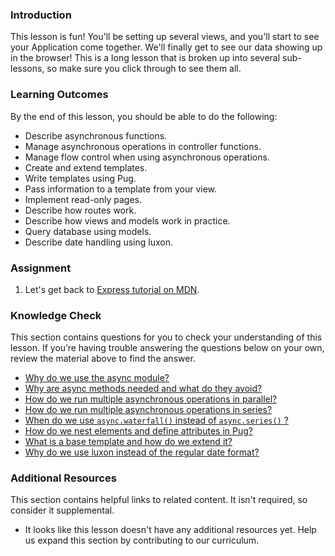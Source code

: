 ### Introduction

This lesson is fun! You'll be setting up several views, and you'll start to see your Application come together. We'll finally get to see our data showing up in the browser!  This is a long lesson that is broken up into several sub-lessons, so make sure you click through to see them all.

### Learning Outcomes

By the end of this lesson, you should be able to do the following:

- Describe asynchronous functions.
- Manage asynchronous operations in controller functions.
- Manage flow control when using asynchronous operations.
- Create and extend templates.
- Write templates using Pug.
- Pass information to a template from your view.
- Implement read-only pages.
- Describe how routes work.
- Describe how views and models work in practice.
- Query database using models.
- Describe date handling using luxon.

### Assignment

<div class="lesson-content__panel" markdown="1">

1. Let's get back to [Express tutorial on MDN](https://developer.mozilla.org/en-US/docs/Learn/Server-side/Express_Nodejs/Displaying_data).

</div>

### Knowledge Check

This section contains questions for you to check your understanding of this lesson. If you’re having trouble answering the questions below on your own, review the material above to find the answer.

- [Why do we use the async module?](https://developer.mozilla.org/en-US/docs/Learn/Server-side/Express_Nodejs/Displaying_data/flow_control_using_async, "Asynchronous flow control using async")
- [Why are async methods needed and what do they avoid?](https://developer.mozilla.org/en-US/docs/Learn/Server-side/Express_Nodejs/Displaying_data/flow_control_using_async/#why_is_this_needed, "Permalink to Why is this needed?")
- [How do we run multiple asynchronous operations in parallel?](https://developer.mozilla.org/en-US/docs/Learn/Server-side/Express_Nodejs/Displaying_data/flow_control_using_async/#asynchronous_operations_in_parallel, "Permalink to Asynchronous operations in parallel")
- [How do we run multiple asynchronous operations in series?](https://developer.mozilla.org/en-US/docs/Learn/Server-side/Express_Nodejs/Displaying_data/flow_control_using_async/#asynchronous_operations_in_series, "Permalink to Asynchronous operations in series")
- [When do we use `async.waterfall()` instead of `async.series()` ?](https://developer.mozilla.org/en-US/docs/Learn/Server-side/Express_Nodejs/Displaying_data/flow_control_using_async/#dependent_asynchronous_operations_in_series, "Permalink to Dependent asynchronous operations in series")
- [How do we nest elements and define attributes in Pug?](https://developer.mozilla.org/en-US/docs/Learn/Server-side/Express_Nodejs/Displaying_data/Template_primer/#template_syntax, "Permalink to Template syntax")
- [What is a base template and how do we extend it?](https://developer.mozilla.org/en-US/docs/Learn/Server-side/Express_Nodejs/Displaying_data/Template_primer/#extending_templates, "Permalink to Extending templates")
- [Why do we use luxon instead of the regular date format?](https://developer.mozilla.org/en-US/docs/Learn/Server-side/Express_Nodejs/Displaying_data/Date_formatting_using_moment, "Permalink to Create the virtual property")


### Additional Resources

This section contains helpful links to related content. It isn't required, so consider it supplemental.

-   It looks like this lesson doesn't have any additional resources yet. Help us expand this section by contributing to our curriculum.

